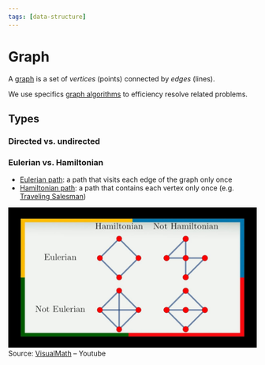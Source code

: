 ```yaml
---
tags: [data-structure]
---
```


# Graph

A [graph](https://en.wikipedia.org/wiki/Graph_(discrete_mathematics)) is a set of *vertices* (points) connected by *edges* (lines).

We use specifics [graph algorithms](../../algorithms/graph/index.md) to efficiency resolve related problems.

## Types 

### Directed vs. undirected

### Eulerian vs. Hamiltonian

- [Eulerian path](https://simple.wikipedia.org/wiki/Eulerian_path): a path that visits each edge of the graph only once
- [Hamiltonian path](https://simple.wikipedia.org/wiki/Hamiltonian_path): a path that contains each vertex only once (e.g. [Traveling Salesman](../../algorithms/problems/traveling-salesman.md))

![Comparison between eulerian and hamiltonian graphs](../assets/euler-vs-hamilton.png)
Source: [VisualMath](https://www.youtube.com/watch?v=CEOGcSCTar8) – Youtube